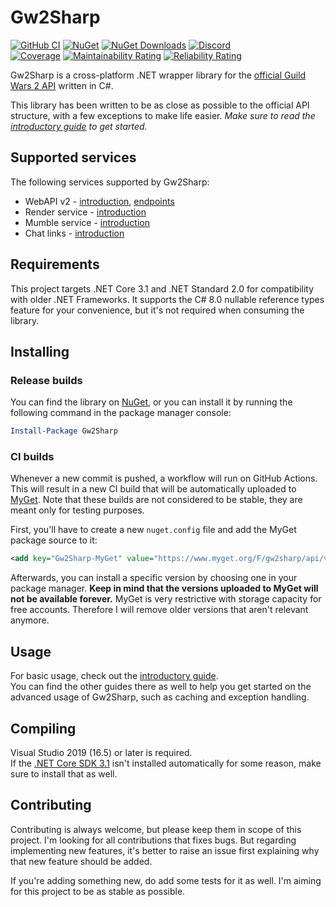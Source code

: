 # Gw2Sharp
[![GitHub CI](https://github.com/Archomeda/Gw2Sharp/workflows/CI/badge.svg)](https://github.com/Archomeda/Gw2Sharp/actions?workflow=CI)
[![NuGet](https://img.shields.io/nuget/v/Gw2Sharp.svg?label=NuGet&logo=nuget)](https://www.nuget.org/packages/Gw2Sharp)
[![NuGet Downloads](https://img.shields.io/nuget/dt/Gw2Sharp.svg?label=Downloads&logo=nuget)](https://www.nuget.org/packages/Gw2Sharp)
[![Discord](https://img.shields.io/discord/384735285197537290.svg?label=Discord&logo=discord)](https://discord.gg/u2YDPea)  
[![Coverage](https://sonarcloud.io/api/project_badges/measure?project=Archomeda_Gw2Sharp&metric=coverage)](https://sonarcloud.io/dashboard?id=Archomeda_Gw2Sharp)
[![Maintainability Rating](https://sonarcloud.io/api/project_badges/measure?project=Archomeda_Gw2Sharp&metric=sqale_rating)](https://sonarcloud.io/dashboard?id=Archomeda_Gw2Sharp)
[![Reliability Rating](https://sonarcloud.io/api/project_badges/measure?project=Archomeda_Gw2Sharp&metric=reliability_rating)](https://sonarcloud.io/dashboard?id=Archomeda_Gw2Sharp)

Gw2Sharp is a cross-platform .NET wrapper library for the [official Guild Wars 2 API](https://wiki.guildwars2.com/wiki/API) written in C#.

This library has been written to be as close as possible to the official API structure, with a few exceptions to make life easier.
*Make sure to read the [introductory guide](https://archomeda.github.io/Gw2Sharp/master/guides/introduction.html) to get started.*

## Supported services
The following services supported by Gw2Sharp:
- WebAPI v2 - [introduction](https://archomeda.github.io/Gw2Sharp/master/guides/introduction.html#web-api-v2), [endpoints](https://archomeda.github.io/Gw2Sharp/master/guides/endpoints.html)
- Render service - [introduction](https://archomeda.github.io/Gw2Sharp/master/guides/introduction.html#render-service)
- Mumble service - [introduction](https://archomeda.github.io/Gw2Sharp/master/guides/introduction.html#mumble)
- Chat links - [introduction](https://archomeda.github.io/Gw2Sharp/master/guides/introduction.html#chat-links)

## Requirements
This project targets .NET Core 3.1 and .NET Standard 2.0 for compatibility with older .NET Frameworks.
It supports the C# 8.0 nullable reference types feature for your convenience, but it's not required when consuming the library.

## Installing
### Release builds
You can find the library on [NuGet](https://www.nuget.org/packages/Gw2Sharp/), or you can install it by running the following command in the package manager console:
```powershell
Install-Package Gw2Sharp
```

### CI builds
Whenever a new commit is pushed, a workflow will run on GitHub Actions.
This will result in a new CI build that will be automatically uploaded to [MyGet](https://www.myget.org/feed/gw2sharp/package/nuget/Gw2Sharp).
Note that these builds are not considered to be stable, they are meant only for testing purposes.

First, you'll have to create a new `nuget.config` file and add the MyGet package source to it:
```xml
<add key="Gw2Sharp-MyGet" value="https://www.myget.org/F/gw2sharp/api/v3/index.json" />
```

Afterwards, you can install a specific version by choosing one in your package manager.
**Keep in mind that the versions uploaded to MyGet will not be available forever.**
MyGet is very restrictive with storage capacity for free accounts.
Therefore I will remove older versions that aren't relevant anymore.

## Usage
For basic usage, check out the [introductory guide](https://archomeda.github.io/Gw2Sharp/master/guides/introduction.html).  
You can find the other guides there as well to help you get started on the advanced usage of Gw2Sharp, such as caching and exception handling.

## Compiling
Visual Studio 2019 (16.5) or later is required.  
If the [.NET Core SDK 3.1](https://dotnet.microsoft.com/download/dotnet-core/3.1) isn't installed automatically for some reason, make sure to install that as well.

## Contributing
Contributing is always welcome, but please keep them in scope of this project.
I'm looking for all contributions that fixes bugs.
But regarding implementing new features, it's better to raise an issue first explaining why that new feature should be added.

If you're adding something new, do add some tests for it as well.
I'm aiming for this project to be as stable as possible.
